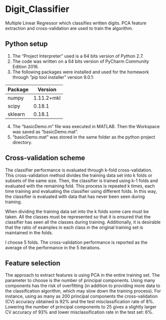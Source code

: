 # Digit_Classifier
Multiple Linear Regressor which classifies written digits. PCA feature extraction and cross-validation are used to train the algorithm.

## Python setup

1.	The “Project Interpreter” used is a 64 bits version of Python 2.7.
2.	The code was written on a 64 bits version of PyCharm Community Edition 2016.
3.	The following packages were installed and used for the homework through ”pip tool installer” version 9.0.1:

Package | Version
  ---   |   ---
numpy   | 1.11.2+mkl
scipy   | 0.18.1
sklearn | 0.18.1


4.	The “basicDemo.m” file was executed in MATLAB. Then the Workspace was saved as “basicDemo.mat”.
5.	“basicDemo.mat” was stored in the same folder as the python project directory.

## Cross-validation scheme

The classifier performance is evaluated through k-fold cross-validation. This cross-validation method divides the training data set into k folds or subsets of the same size. Then, the classifier is trained using k-1 folds and evaluated with the remaining fold. This process is repeated k times, each time training and evaluating the classifier using different folds. In this way, the classifier is evaluated with data that has never been seen during training.

When dividing the training data set into the k folds some care must be taken. All the classes must be represented so that it is ensured that the classifier has seen all the classes during training. Additionally, it is desirable that the ratio of examples in each class in the original training set is maintained in the folds.

I choose 5 folds. The cross-validation performance is reported as the average of the performance in the 5 iterations.

## Feature selection

The approach to extract features is using PCA in the entire training set. The parameter to choose is the number of principal components. Using many components has the risk of overfitting (in addition to providing more data to the classification algorithm, which may slow down the training process). For instance, using as many as 200 principal components the cross-validation (CV) accuracy obtained is 92% and the test misclassification rate of 8%. Lowering the number of principal components to 25 gives a slightly larger CV accuracy of 93% and lower misclassification rate in the test set: 6%.
